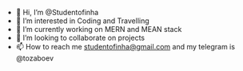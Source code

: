 - 👋 Hi, I’m @Studentofinha
- 👀 I’m interested in Coding and Travelling
- 🌱 I’m currently working on MERN and MEAN stack
- 💞️ I’m looking to collaborate on projects
- 📫 How to reach me studentofinha@gmail.com  and my telegram is @tozaboev

<!---
Studentofinha/Studentofinha is a ✨ special ✨ repository because its `README.md` (this file) appears on your GitHub profile.
You can click the Preview link to take a look at your changes.
--->
